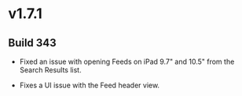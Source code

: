# v1.7.1

## Build 343

- Fixed an issue with opening Feeds on iPad 9.7" and 10.5" from the Search Results list. 

-  Fixes a UI issue with the Feed header view. 
